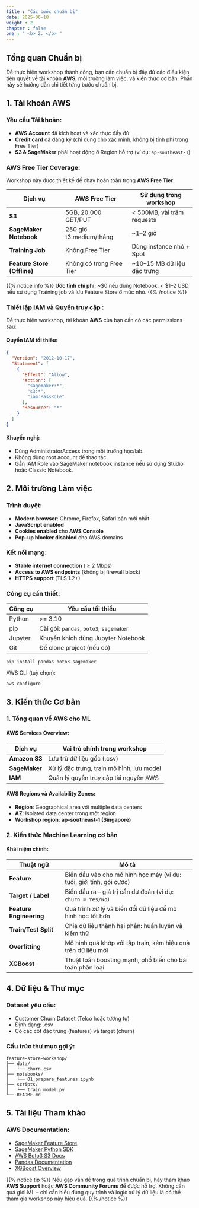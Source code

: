 ```yaml
---
title : "Các bước chuẩn bị"
date: 2025-06-18
weight : 2
chapter : false
pre : " <b> 2. </b> "
---
```


## Tổng quan Chuẩn bị

Để thực hiện workshop thành công, bạn cần chuẩn bị đầy đủ các điều kiện tiên quyết về tài khoản **AWS**, môi trường làm việc, và kiến thức cơ bản. Phần này sẽ hướng dẫn chi tiết từng bước chuẩn bị.

## 1. Tài khoản AWS

### Yêu cầu Tài khoản:
- **AWS Account** đã kích hoạt và xác thực đầy đủ
- **Credit card** đã đăng ký (chỉ dùng cho xác minh, không bị tính phí trong Free Tier)
- **S3 & SageMaker** phải hoạt động ở Region hỗ trợ (ví dụ: `ap-southeast-1`)

### AWS Free Tier Coverage:
Workshop này được thiết kế để chạy hoàn toàn trong **AWS Free Tier**:

| Dịch vụ                | AWS Free Tier                 | Sử dụng trong workshop      |
|------------------------|-------------------------------|-----------------------------|
| **S3**                 | 5GB, 20.000 GET/PUT           | < 500MB, vài trăm requests  |
| **SageMaker Notebook** | 250 giờ t3.medium/tháng       | ~1–2 giờ                    |
| **Training Job**       | Không Free Tier               | Dùng instance nhỏ + Spot    |
| **Feature Store (Offline)** | Không có trong Free Tier   | ~10–15 MB dữ liệu đặc trưng |

{{% notice info %}}
**Ước tính chi phí**: ~$0 nếu dùng Notebook, < $1–2 USD nếu sử dụng Training job và lưu Feature Store ở mức nhỏ.
{{% /notice %}}

### Thiết lập IAM và Quyền truy cập :

Để thực hiện workshop, tài khoản **AWS** của bạn cần có các permissions sau:

#### **Quyền IAM tối thiểu:**
```json
{
  "Version": "2012-10-17",
  "Statement": [
    {
      "Effect": "Allow",
      "Action": [
        "sagemaker:*",
        "s3:*",
        "iam:PassRole"
      ],
      "Resource": "*"
    }
  ]
}
```

#### **Khuyến nghị:**
- Dùng AdministratorAccess trong môi trường học/lab.
- Không dùng root account để thao tác.
- Gắn IAM Role vào SageMaker notebook instance nếu sử dụng Studio hoặc Classic Notebook.

## 2. Môi trường Làm việc

### Trình duyệt:
- **Modern browser**: Chrome, Firefox, Safari bản mới nhất
- **JavaScript enabled**
- **Cookies enabled** cho **AWS Console**
- **Pop-up blocker disabled** cho AWS domains

### Kết nối mạng:
- **Stable internet connection** ( ≥ 2 Mbps)
- **Access to AWS endpoints** (không bị firewall block)
- **HTTPS support** (TLS 1.2+)

### Công cụ cần thiết:
| Công cụ | Yêu cầu tối thiểu                       |
| ------- | --------------------------------------- |
| Python  | >= 3.10                                 |
| pip     | Cài gói: `pandas`, `boto3`, `sagemaker` |
| Jupyter | Khuyến khích dùng Jupyter Notebook      |
| Git     | Để clone project (nếu có)               |

```
pip install pandas boto3 sagemaker
```
AWS CLI (tuỳ chọn):
```
aws configure
```

## 3. Kiến thức Cơ bản

### 1. Tổng quan về AWS cho ML

#### **AWS Services Overview:**
| Dịch vụ          | Vai trò chính trong workshop |
|------------------|------------------------------|
| **Amazon S3**    | Lưu trữ dữ liệu gốc (.csv)   |
| **SageMaker**    | Xử lý đặc trưng, train mô hình, lưu model |
| **IAM**          | Quản lý quyền truy cập tài nguyên AWS |

#### **AWS Regions và Availability Zones:**
- **Region**: Geographical area với multiple data centers
- **AZ**: Isolated data center trong một region
- **Workshop region**: **ap-southeast-1 (Singapore)**

### 2. Kiến thức Machine Learning cơ bản

#### Khái niệm chính:
| Thuật ngữ         | Mô tả |
|-------------------|------|
| **Feature**       | Biến đầu vào cho mô hình học máy (ví dụ: tuổi, giới tính, gói cước) |
| **Target / Label**| Biến đầu ra – giá trị cần dự đoán (ví dụ: `churn = Yes/No`) |
| **Feature Engineering** | Quá trình xử lý và biến đổi dữ liệu để mô hình học tốt hơn |
| **Train/Test Split**| Chia dữ liệu thành hai phần: huấn luyện và kiểm thử |
| **Overfitting**   | Mô hình quá khớp với tập train, kém hiệu quả trên dữ liệu mới |
| **XGBoost**       | Thuật toán boosting mạnh, phổ biến cho bài toán phân loại |

## 4. Dữ liệu & Thư mục
### Dataset yêu cầu:
- Customer Churn Dataset (Telco hoặc tương tự)
- Định dạng: .csv
- Có các cột đặc trưng (features) và target (churn)

### Cấu trúc thư mục gợi ý:

```
feature-store-workshop/
├── data/
│   └── churn.csv
├── notebooks/
│   └── 01_prepare_features.ipynb
├── scripts/
│   └── train_model.py
└── README.md
```

## 5. Tài liệu Tham khảo

### **AWS Documentation:**
- [SageMaker Feature Store](https://docs.aws.amazon.com/sagemaker/latest/dg/feature-store.html)
- [SageMaker Python SDK](https://sagemaker.readthedocs.io/en/stable/)
- [AWS Boto3 S3 Docs](https://boto3.amazonaws.com/v1/documentation/api/latest/reference/services/s3.html)
- [Pandas Documentation](https://pandas.pydata.org/docs/)
- [XGBoost Overview](https://xgboost.readthedocs.io/en/stable/)


{{% notice tip %}}
Nếu gặp vấn đề trong quá trình chuẩn bị, hãy tham khảo **AWS Support** hoặc **AWS Community Forums** để được hỗ trợ.
Không cần quá giỏi ML – chỉ cần hiểu đúng quy trình và logic xử lý dữ liệu là có thể tham gia workshop này hiệu quả.
{{% /notice %}}